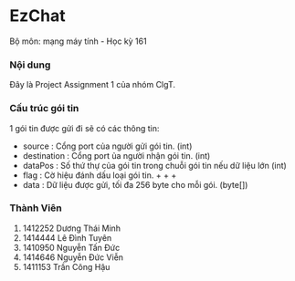 # EzChat
Bộ môn: mạng máy tính - Học kỳ 161

### Nội dung
Đây là Project Assignment 1 của nhóm ClgT.

### Cấu trúc gói tin
1 gói tin được gửi đi sẽ có các thông tin:
- source        : Cổng port của người gửi gói tin. (int)
- destination   : Cổng port ủa người nhận gói tin. (int)
- dataPos       : Số thứ thự của gói tin trong chuỗi gói tin nếu dữ liệu lớn (int)
- flag          : Cờ hiệu đánh dấu loại gói tin.
    +
    +
    +
- data          : Dữ liệu được gửi, tối đa 256 byte cho mỗi gói. (byte[])

### Thành Viên
1. 1412252 Dương Thái Minh 
2. 1414444 Lê Đình Tuyên 
3. 1410950 Nguyễn Tấn Đức 
4. 1414646 Nguyễn Đức Viễn 
5. 1411153 Trần Công Hậu
